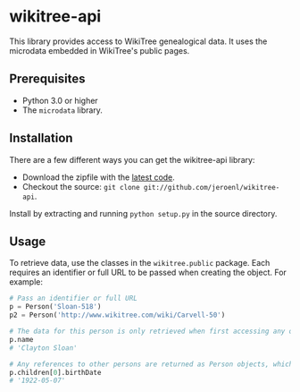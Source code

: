 # wikitree-api

This library provides access to WikiTree genealogical data. It uses the microdata embedded in WikiTree's public pages.

## Prerequisites
* Python 3.0 or higher
* The `microdata` library.

## Installation

There are a few different ways you can get the wikitree-api library:

* Download the zipfile with the [latest code](https://github.com/jeroenl/wikitree-api/archive/master.zip). 
* Checkout the source: `git clone git://github.com/jeroenl/wikitree-api`.
 
Install by extracting and running `python setup.py` in the source directory.

## Usage

To retrieve data, use the classes in the `wikitree.public` package. Each requires an identifier or full URL to be passed when creating the object. For example:

```python
# Pass an identifier or full URL
p = Person('Sloan-518')
p2 = Person('http://www.wikitree.com/wiki/Carvell-50')

# The data for this person is only retrieved when first accessing any of its properties.
p.name
# 'Clayton Sloan'

# Any references to other persons are returned as Person objects, which makes it easy to retrieve additional details.
p.children[0].birthDate
# '1922-05-07'
```
